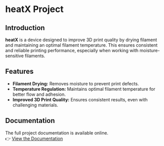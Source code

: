 # heatX Project

## Introduction
**heatX** is a device designed to improve 3D print quality by drying filament and maintaining an optimal filament temperature. This ensures consistent and reliable printing performance, especially when working with moisture-sensitive filaments.

## Features
- **Filament Drying:** Removes moisture to prevent print defects.
- **Temperature Regulation:** Maintains optimal filament temperature for better flow and adhesion.
- **Improved 3D Print Quality:** Ensures consistent results, even with challenging materials.

## Documentation
The full project documentation is available online.  
👉 [View the Documentation](https://XerXes777.github.io/heatX/html/)